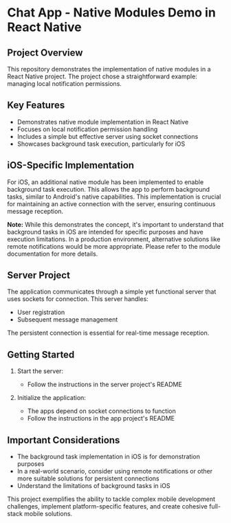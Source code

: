 # Chat App - Native Modules Demo in React Native

## Project Overview

This repository demonstrates the implementation of native modules in a React Native project. The project chose a straightforward example: managing local notification permissions.

## Key Features

- Demonstrates native module implementation in React Native
- Focuses on local notification permission handling
- Includes a simple but effective server using socket connections
- Showcases background task execution, particularly for iOS

## iOS-Specific Implementation

For iOS, an additional native module has been implemented to enable background task execution. This allows the app to perform background tasks, similar to Android's native capabilities. This implementation is crucial for maintaining an active connection with the server, ensuring continuous message reception.

**Note:** While this demonstrates the concept, it's important to understand that background tasks in iOS are intended for specific purposes and have execution limitations. In a production environment, alternative solutions like remote notifications would be more appropriate. Please refer to the module documentation for more details.

## Server Project

The application communicates through a simple yet functional server that uses sockets for connection. This server handles:

- User registration
- Subsequent message management

The persistent connection is essential for real-time message reception.

## Getting Started

1. Start the server:
   - Follow the instructions in the server project's README

2. Initialize the application:
   - The apps depend on socket connections to function
   - Follow the instructions in the app project's README

## Important Considerations

- The background task implementation in iOS is for demonstration purposes
- In a real-world scenario, consider using remote notifications or other more suitable solutions for persistent connections
- Understand the limitations of background tasks in iOS

This project exemplifies the ability to tackle complex mobile development challenges, implement platform-specific features, and create cohesive full-stack mobile solutions.